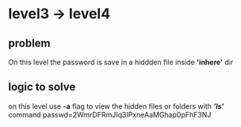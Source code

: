 # level3 -> level4

## problem 
On this level the password is save in a hiddden file inside **'inhere'** dir  

## logic to solve
on this level use **-a** flag to view the hidden files or folders with **_'ls'_** command
passwd=2WmrDFRmJIq3IPxneAaMGhap0pFhF3NJ